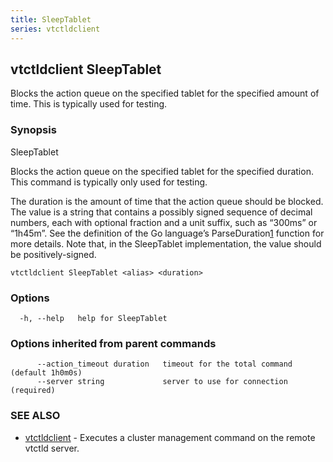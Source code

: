 ```yaml
---
title: SleepTablet
series: vtctldclient
---
```

## vtctldclient SleepTablet

Blocks the action queue on the specified tablet for the specified amount of time. This is typically used for testing.

### Synopsis

SleepTablet <alias> <duration>

Blocks the action queue on the specified tablet for the specified duration.
This command is typically only used for testing.
		
The duration is the amount of time that the action queue should be blocked.
The value is a string that contains a possibly signed sequence of decimal numbers,
each with optional fraction and a unit suffix, such as “300ms” or “1h45m”.
See the definition of the Go language’s ParseDuration[1] function for more details.
Note that, in the SleepTablet implementation, the value should be positively-signed.

[1]: https://pkg.go.dev/time#ParseDuration


```
vtctldclient SleepTablet <alias> <duration>
```

### Options

```
  -h, --help   help for SleepTablet
```

### Options inherited from parent commands

```
      --action_timeout duration   timeout for the total command (default 1h0m0s)
      --server string             server to use for connection (required)
```

### SEE ALSO

* [vtctldclient](../)	 - Executes a cluster management command on the remote vtctld server.


